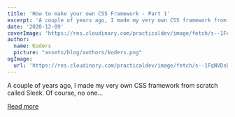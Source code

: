 ```yaml
---
title: 'How to make your own CSS Framework - Part 1'
excerpt: 'A couple of years ago, I made my very own CSS framework from scratch called Sleek. Of course, no one...'
date: '2020-12-09'
coverImage: 'https://res.cloudinary.com/practicaldev/image/fetch/s--1FqNVDsB--/c_imagga_scale,f_auto,fl_progressive,h_420,q_auto,w_1000/https://dev-to-uploads.s3.amazonaws.com/i/55tes8jxdrhbcc3sa9ov.png'
author:
  name: Koders
  picture: "assets/blog/authors/koders.png"
ogImage:
  url: 'https://res.cloudinary.com/practicaldev/image/fetch/s--1FqNVDsB--/c_imagga_scale,f_auto,fl_progressive,h_420,q_auto,w_1000/https://dev-to-uploads.s3.amazonaws.com/i/55tes8jxdrhbcc3sa9ov.png'
---
```


A couple of years ago, I made my very own CSS framework from scratch called Sleek. Of course, no one...

[Read more](https://dev.to/arvindrs/how-to-make-your-own-css-framework-part-1-1fj1)
